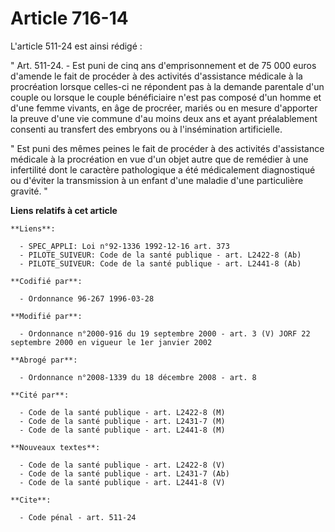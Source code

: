 # Article 716-14

L'article 511-24 est ainsi rédigé :

" Art. 511-24. - Est puni de cinq ans d'emprisonnement et de 75 000 euros d'amende le fait de procéder à des activités
d'assistance médicale à la procréation lorsque celles-ci ne répondent pas à la demande parentale d'un couple ou lorsque le
couple bénéficiaire n'est pas composé d'un homme et d'une femme vivants, en âge de procréer, mariés ou en mesure d'apporter
la preuve d'une vie commune d'au moins deux ans et ayant préalablement consenti au transfert des embryons ou à l'insémination
artificielle.

" Est puni des mêmes peines le fait de procéder à des activités d'assistance médicale à la procréation en vue d'un objet
autre que de remédier à une infertilité dont le caractère pathologique a été médicalement diagnostiqué ou d'éviter la
transmission à un enfant d'une maladie d'une particulière gravité. "

**Liens relatifs à cet article**

	**Liens**:

	  - SPEC_APPLI: Loi n°92-1336 1992-12-16 art. 373
	  - PILOTE_SUIVEUR: Code de la santé publique - art. L2422-8 (Ab)
	  - PILOTE_SUIVEUR: Code de la santé publique - art. L2441-8 (Ab)

	**Codifié par**:

	  - Ordonnance 96-267 1996-03-28

	**Modifié par**:

	  - Ordonnance n°2000-916 du 19 septembre 2000 - art. 3 (V) JORF 22 septembre 2000 en vigueur le 1er janvier 2002

	**Abrogé par**:

	  - Ordonnance n°2008-1339 du 18 décembre 2008 - art. 8

	**Cité par**:

	  - Code de la santé publique - art. L2422-8 (M)
	  - Code de la santé publique - art. L2431-7 (M)
	  - Code de la santé publique - art. L2441-8 (M)

	**Nouveaux textes**:

	  - Code de la santé publique - art. L2422-8 (V)
	  - Code de la santé publique - art. L2431-7 (Ab)
	  - Code de la santé publique - art. L2441-8 (V)

	**Cite**:

	  - Code pénal - art. 511-24
